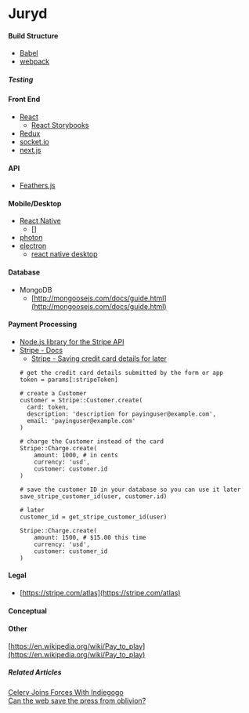# Juryd

#### Build Structure

* [Babel]()
* [webpack](https://webpack.js.org/)

##### Testing


#### Front End

* [React](https://facebook.github.io/react/)
	* [React Storybooks](https://storybooks.js.org/)
* [Redux](http://redux.js.org/)
* [socket.io](https://github.com/socketio/socket.io/)
* [next.js](https://github.com/zeit/next.js)

#### API

* [Feathers.js](https://docs.feathersjs.com)

#### Mobile/Desktop


* [React Native](https://facebook.github.io/react-native/)
	* []
* [photon](https://github.com/connors/photon)
* [electron](https://github.com/electron/electron)
	* [react native desktop](https://github.com/ptmt/react-native-macos)


#### Database

* MongoDB
	* [http://mongoosejs.com/docs/guide.html](http://mongoosejs.com/docs/guide.html)



#### Payment Processing

* [Node.js library for the Stripe API](https://github.com/stripe/stripe-node)
* [Stripe - Docs](https://stripe.com/docs)
	* [Stripe - Saving credit card details for later](https://stripe.com/docs/charges#saving-credit-card-details-for-later)
	```
	# get the credit card details submitted by the form or app
	token = params[:stripeToken]

	# create a Customer
	customer = Stripe::Customer.create(
	  card: token,
	  description: 'description for payinguser@example.com',
	  email: 'payinguser@example.com'
	)

	# charge the Customer instead of the card
	Stripe::Charge.create(
	    amount: 1000, # in cents
	    currency: 'usd',
	    customer: customer.id
	)

	# save the customer ID in your database so you can use it later
	save_stripe_customer_id(user, customer.id)

	# later
	customer_id = get_stripe_customer_id(user)

	Stripe::Charge.create(
	    amount: 1500, # $15.00 this time
	    currency: 'usd',
	    customer: customer_id
	)
	```

#### Legal 

- [https://stripe.com/atlas](https://stripe.com/atlas)

#### Conceptual

#### Other

[https://en.wikipedia.org/wiki/Pay_to_play](https://en.wikipedia.org/wiki/Pay_to_play)

##### Related Articles
[Celery Joins Forces With Indiegogo](https://blog.trycelery.com/celery-joins-forces-with-indiegogo/)  
[Can the web save the press from oblivion?](https://www.theguardian.com/media/2016/apr/17/can-internet-save-printed-press-blendle-lumi)
